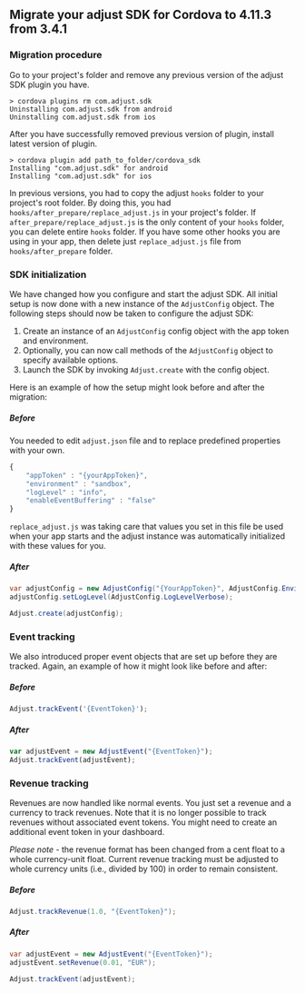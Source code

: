 ## Migrate your adjust SDK for Cordova to 4.11.3 from 3.4.1

### Migration procedure

Go to your project's folder and remove any previous version of the adjust SDK plugin you have.

```
> cordova plugins rm com.adjust.sdk
Uninstalling com.adjust.sdk from android
Uninstalling com.adjust.sdk from ios
```

After you have successfully removed previous version of plugin, install latest version of plugin.

```
> cordova plugin add path_to_folder/cordova_sdk
Installing "com.adjust.sdk" for android
Installing "com.adjust.sdk" for ios
```

In previous versions, you had to copy the adjust `hooks` folder to your project's root folder. By
doing this, you had `hooks/after_prepare/replace_adjust.js` in your project's folder. If 
`after_prepare/replace_adjust.js` is the only content of your `hooks` folder, you can delete entire
`hooks` folder. If you have some other hooks you are using in your app, then delete just 
`replace_adjust.js` file from `hooks/after_prepare` folder.

### SDK initialization

We have changed how you configure and start the adjust SDK. All initial setup is now done with a new 
instance of the `AdjustConfig` object. The following steps should now be taken to configure the adjust SDK:

1. Create an instance of an `AdjustConfig` config object with the app token and environment.
2. Optionally, you can now call methods of the `AdjustConfig` object to specify available options.
3. Launch the SDK by invoking `Adjust.create` with the config object.

Here is an example of how the setup might look before and after the migration:

##### Before

You needed to edit `adjust.json` file and to replace predefined properties with your own.

```javascript
{
    "appToken" : "{yourAppToken}",
    "environment" : "sandbox",
    "logLevel" : "info",
    "enableEventBuffering" : "false"
}
```

`replace_adjust.js` was taking care that values you set in this file be used when your app starts
and the adjust instance was automatically initialized with these values for you.

##### After

```cs
var adjustConfig = new AdjustConfig("{YourAppToken}", AdjustConfig.EnvironmentSandbox);
adjustConfig.setLogLevel(AdjustConfig.LogLevelVerbose);

Adjust.create(adjustConfig);
```

### Event tracking

We also introduced proper event objects that are set up before they are tracked. Again, an example of how it 
might look like before and after:

##### Before

```javascript
Adjust.trackEvent('{EventToken}');
```

##### After

```javascript
var adjustEvent = new AdjustEvent("{EventToken}");
Adjust.trackEvent(adjustEvent);
```

### Revenue tracking

Revenues are now handled like normal events. You just set a revenue and a currency to track revenues. 
Note that it is no longer possible to track revenues without associated event tokens. You might need 
to create an additional event token in your dashboard.

*Please note* - the revenue format has been changed from a cent float to a whole currency-unit float. 
Current revenue tracking must be adjusted to whole currency units (i.e., divided by 100) in order to 
remain consistent.

##### Before

```cs
Adjust.trackRevenue(1.0, "{EventToken}");
```

##### After

```cs
var adjustEvent = new AdjustEvent("{EventToken}");
adjustEvent.setRevenue(0.01, "EUR");

Adjust.trackEvent(adjustEvent);
```
